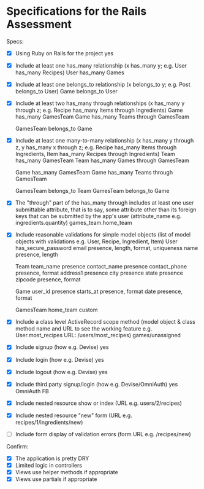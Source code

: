 # Specifications for the Rails Assessment

Specs:
- [x] Using Ruby on Rails for the project
    yes

- [x] Include at least one has_many relationship (x has_many y; e.g. User has_many Recipes)
    User has_many Games

- [x] Include at least one belongs_to relationship (x belongs_to y; e.g. Post belongs_to User)
    Game belongs_to User

- [x] Include at least two has_many through relationships (x has_many y through z; e.g. Recipe has_many Items through Ingredients)
    Game has_many GamesTeam
    Game has_many Teams through GamesTeam

    GamesTeam belongs_to Game

- [x] Include at least one many-to-many relationship (x has_many y through z, y has_many x through z; e.g. Recipe has_many Items through Ingredients, Item has_many Recipes through Ingredients)
    Team has_many GamesTeam
    Team has_many Games through GamesTeam

    Game has_many GamesTeam
    Game has_many Teams through GamesTeam

    GamesTeam belongs_to Team
    GamesTeam belongs_to Game

- [x] The "through" part of the has_many through includes at least one user submittable attribute, that is to say, some attribute other than its foreign keys that can be submitted by the app's user (attribute_name e.g. ingredients.quantity)
  games_team.home_team

- [x] Include reasonable validations for simple model objects (list of model objects with validations e.g. User, Recipe, Ingredient, Item)
    User
      has_secure_password
      email presence, length, format, uniqueness
      name presence, length

    Team
      team_name presence
      contact_name presence
      contact_phone presence, format
      address1 presence
      city presence
      state presence
      zipcode presence, format

    Game
      user_id presence
      starts_at presence, format
      date presence, format

    GamesTeam
      home_team custom

- [x] Include a class level ActiveRecord scope method (model object & class method name and URL to see the working feature e.g. User.most_recipes URL: /users/most_recipes)
    games/unassigned

- [x] Include signup (how e.g. Devise)
    yes
- [x] Include login (how e.g. Devise)
    yes
- [x] Include logout (how e.g. Devise)
    yes
- [x] Include third party signup/login (how e.g. Devise/OmniAuth)
    yes OmniAuth FB
- [x] Include nested resource show or index (URL e.g. users/2/recipes)
- [x] Include nested resource "new" form (URL e.g. recipes/1/ingredients/new)
- [ ] Include form display of validation errors (form URL e.g. /recipes/new)

Confirm:
- [x] The application is pretty DRY
- [x] Limited logic in controllers
- [x] Views use helper methods if appropriate
- [x] Views use partials if appropriate
